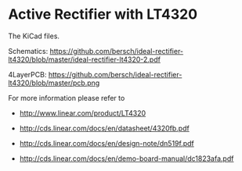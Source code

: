 Active Rectifier with LT4320
============================


The KiCad files.

Schematics: https://github.com/bersch/ideal-rectifier-lt4320/blob/master/ideal-rectifier-lt4320-2.pdf

4LayerPCB: https://github.com/bersch/ideal-rectifier-lt4320/blob/master/pcb.png

For more information please refer to 

- http://www.linear.com/product/LT4320

* http://cds.linear.com/docs/en/datasheet/4320fb.pdf

- http://cds.linear.com/docs/en/design-note/dn519f.pdf

- http://cds.linear.com/docs/en/demo-board-manual/dc1823afa.pdf

